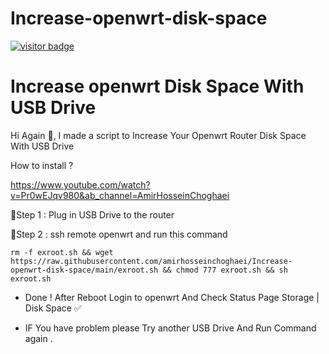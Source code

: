 
# Increase-openwrt-disk-space
[![visitor badge](https://img.shields.io/badge/Chat%20on-Telegram-blue.svg)](https://t.me/AmirHosseinTSL)

# Increase openwrt Disk Space With USB Drive

Hi Again 👋, I made a script to Increase Your Openwrt Router Disk Space With USB Drive

How to install ? 

https://www.youtube.com/watch?v=Pr0wEJqv980&ab_channel=AmirHosseinChoghaei

📍Step 1 : Plug in USB Drive to the router

📍Step 2 : ssh remote openwrt and run this command

```
rm -f exroot.sh && wget https://raw.githubusercontent.com/amirhosseinchoghaei/Increase-openwrt-disk-space/main/exroot.sh && chmod 777 exroot.sh && sh exroot.sh
```


- Done ! After Reboot Login to openwrt And Check Status Page Storage | Disk Space ✅

- IF You have problem please Try another USB Drive And Run Command again .
